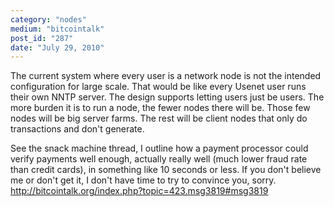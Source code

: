 ```yaml
---
category: "nodes"
medium: "bitcointalk"
post_id: "287"
date: "July 29, 2010"
---
```


The current system where every user is a network node is not the intended configuration for large scale. That would be like every Usenet user runs their own NNTP server. The design supports letting users just be users. The more burden it is to run a node, the fewer nodes there will be. Those few nodes will be big server farms. The rest will be client nodes that only do transactions and don't generate.

See the snack machine thread, I outline how a payment processor could verify payments well enough, actually really well (much lower fraud rate than credit cards), in something like 10 seconds or less. If you don't believe me or don't get it, I don't have time to try to convince you, sorry. <a href="http://bitcointalk.org/index.php?topic=423.msg3819#msg3819" target="_blank">http://bitcointalk.org/index.php?topic=423.msg3819#msg3819</a>
